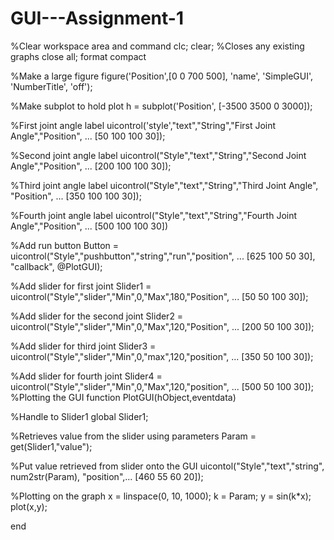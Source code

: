 # GUI---Assignment-1

%Clear workspace area and command 
clc;
clear;
%Closes any existing graphs 
close all; 
format compact

%Make a large figure 
figure('Position',[0 0 700 500], 'name', 'SimpleGUI', 'NumberTitle', 'off');

%Make subplot to hold plot 
h = subplot('Position', [-3500 3500 0 3000]);

%First joint angle label
uicontrol('style',"text","String","First Joint Angle","Position", ...
    [50 100 100 30]);

%Second joint angle label
uicontrol("Style","text","String","Second Joint Angle","Position", ...
    [200 100 100 30]);

%Third joint angle label
uicontrol("Style","text","String","Third Joint Angle", "Position", ...
    [350 100 100 30]);

%Fourth joint angle label
uicontrol("Style","text","String","Fourth Joint Angle","Position", ...
    [500 100 100 30])

%Add run button 
Button = uicontrol("Style","pushbutton","string","run","position", ...
    [625 100 50 30], "callback", @PlotGUI);

%Add slider for first joint
Slider1 = uicontrol("Style","slider","Min",0,"Max",180,"Position", ...
    [50 50 100 30]);

%Add slider for the second joint
Slider2 = uicontrol("Style","slider","Min",0,"Max",120,"Position", ...
    [200 50 100 30]);

%Add slider for third joint
Slider3 = uicontrol("Style","slider","Min",0,"max",120,"position", ...
    [350 50 100 30]);

%Add slider for fourth joint
Slider4 = uicontrol("Style","slider","Min",0,"Max",120,"position", ...
    [500 50 100 30]);
%Plotting the GUI
function PlotGUI(hObject,eventdata)

%Handle to Slider1
global Slider1;

%Retrieves value from the slider using parameters
Param = get(Slider1,"value");

%Put value retrieved from slider onto the GUI
uicontol("Style","text","string", num2str(Param), "position",...
    [460 55 60 20]);
    
%Plotting on the graph
x = linspace(0, 10, 1000);
k = Param;
y = sin(k*x);
plot(x,y);

end
